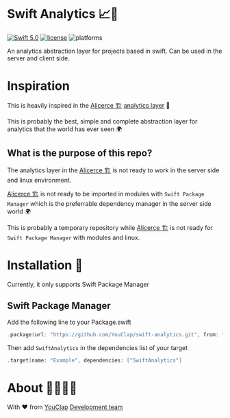 # Swift Analytics 📈🧐

[![Swift 5.0](https://img.shields.io/badge/Swift-5.0-orange.svg?style=flat)](https://developer.apple.com/swift/)
[![license](https://img.shields.io/badge/license-MIT-lightgrey.svg)](https://github.com/Youclap/vapor-template/blob/master/LICENSE)
![platforms](https://img.shields.io/badge/platforms-server%20side-lightgrey.svg)

An analytics abstraction layer for projects based in swift. Can be used in the server and client side.

# Inspiration

This is heavily inspired in the [Alicerce 🏗](https://github.com/mindera/alicerce) [analytics layer](https://github.com/Mindera/Alicerce/tree/master/Sources/Analytics) 🙇‍

This is probably the best, simple and complete abstraction layer for analytics that the world has ever seen 🌍

## **What is the purpose of this repo?**

The analytics layer in the [Alicerce 🏗](https://github.com/mindera/alicerce) is not ready to work in the server side and linux environment.

[Alicerce 🏗](https://github.com/mindera/alicerce) is not ready to be imported in modules with `Swift Package Manager` which is the preferrable dependency manager in the server side world 🌍

This is probably a temporary repository while [Alicerce 🏗](https://github.com/mindera/alicerce) is not ready for `Swift Package Manager` with modules and linux.

# Installation 🤝

Currently, it only supports Swift Package Manager

## Swift Package Manager

Add the following line to your Package.swift

```swift
.package(url: "https://github.com/YouClap/swift-analytics.git", from: "0.1.0")
```

Then add `SwiftAnalytics` in the dependencies list of your target

```swift
.target(name: "Example", dependencies: ["SwiftAnalytics"]
```

# About 👨‍👩‍👧‍👦

With ❤️ from [YouClap](https://youclap.tech) [Development team](mailto://development@youclap.tech)
